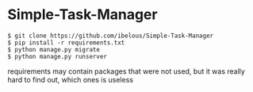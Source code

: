 # Simple-Task-Manager


```
$ git clone https://github.com/ibelous/Simple-Task-Manager
$ pip install -r requirements.txt
$ python manage.py migrate
$ python manage.py runserver

```

requirements may contain packages that were not used, 
but it was really hard to find out, which ones is useless
